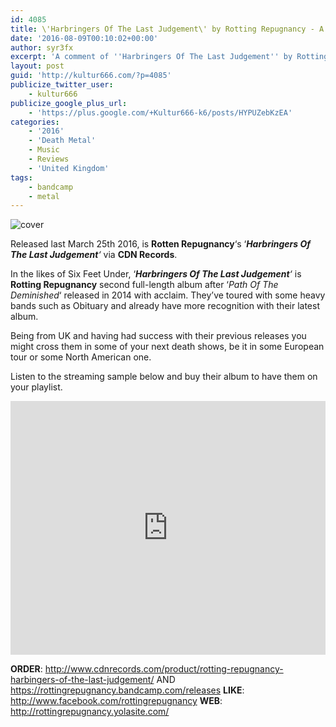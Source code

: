 ```yaml
---
id: 4085
title: \'Harbringers Of The Last Judgement\' by Rotting Repugnancy - A Comment
date: '2016-08-09T00:10:02+00:00'
author: syr3fx
excerpt: 'A comment of ''Harbringers Of The Last Judgement'' by Rotting Repugnancy (2016)'
layout: post
guid: 'http://kultur666.com/?p=4085'
publicize_twitter_user:
    - kultur666
publicize_google_plus_url:
    - 'https://plus.google.com/+Kultur666-k6/posts/HYPUZebKzEA'
categories:
    - '2016'
    - 'Death Metal'
    - Music
    - Reviews
    - 'United Kingdom'
tags:
    - bandcamp
    - metal
---
```


![cover](http://localhost:8080/wp-content/uploads/2016/08/cover2.jpg)

Released last March 25th 2016, is **Rotten Repugnancy**‘s ‘***Harbringers Of The Last Judgement**‘* via **CDN Records**.

In the likes of Six Feet Under, ‘***Harbringers Of The Last Judgement**‘* is **Rotting Repugnancy** second full-length album after ‘*Path Of The Deminished*‘ released in 2014 with acclaim. They’ve toured with some heavy bands such as Obituary and already have more recognition with their latest album.

Being from UK and having had success with their previous releases you might cross them in some of your next death shows, be it in some European tour or some North American one.

Listen to the streaming sample below and buy their album to have them on your playlist.

<iframe style="border: 0; width: 100%; height: 406px;" src="https://bandcamp.com/EmbeddedPlayer/album=1599425759/size=large/bgcol=333333/linkcol=e99708/tracklist=false/transparent=true/" seamless></iframe>

**ORDER**: <http://www.cdnrecords.com/product/rotting-repugnancy-harbingers-of-the-last-judgement/> AND <https://rottingrepugnancy.bandcamp.com/releases>
**LIKE**: <http://www.facebook.com/rottingrepugnancy>
**WEB**: <http://rottingrepugnancy.yolasite.com/>